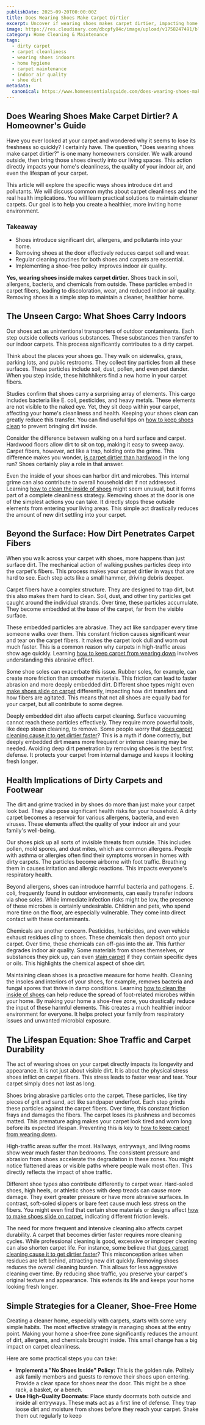 ```yaml
---
publishDate: 2025-09-20T00:00:00Z
title: Does Wearing Shoes Make Carpet Dirtier
excerpt: Uncover if wearing shoes makes carpet dirtier, impacting home hygiene. Learn simple steps to maintain a cleaner, healthier carpet.
image: https://res.cloudinary.com/dbcpfy04c/image/upload/v1758247491/blog_image_1758247491_dw0pzp.webp
category: Home Cleaning & Maintenance
tags:
  - dirty carpet
  - carpet cleanliness
  - wearing shoes indoors
  - home hygiene
  - carpet maintenance
  - indoor air quality
  - shoe dirt
metadata:
  canonical: https://www.homeessentialsguide.com/does-wearing-shoes-make-carpet-dirtier
---
```


## Does Wearing Shoes Make Carpet Dirtier? A Homeowner's Guide

Have you ever looked at your carpet and wondered why it seems to lose its freshness so quickly? I certainly have. The question, "Does wearing shoes make carpet dirtier?" is one many homeowners consider. We walk around outside, then bring those shoes directly into our living spaces. This action directly impacts your home's cleanliness, the quality of your indoor air, and even the lifespan of your carpet.

This article will explore the specific ways shoes introduce dirt and pollutants. We will discuss common myths about carpet cleanliness and the real health implications. You will learn practical solutions to maintain cleaner carpets. Our goal is to help you create a healthier, more inviting home environment.

### Takeaway

*   Shoes introduce significant dirt, allergens, and pollutants into your home.
*   Removing shoes at the door effectively reduces carpet soil and wear.
*   Regular cleaning routines for both shoes and carpets are essential.
*   Implementing a shoe-free policy improves indoor air quality.

**Yes, wearing shoes inside makes carpet dirtier.** Shoes track in soil, allergens, bacteria, and chemicals from outside. These particles embed in carpet fibers, leading to discoloration, wear, and reduced indoor air quality. Removing shoes is a simple step to maintain a cleaner, healthier home.

## The Unseen Cargo: What Shoes Carry Indoors

Our shoes act as unintentional transporters of outdoor contaminants. Each step outside collects various substances. These substances then transfer to our indoor carpets. This process significantly contributes to a dirty carpet.

Think about the places your shoes go. They walk on sidewalks, grass, parking lots, and public restrooms. They collect tiny particles from all these surfaces. These particles include soil, dust, pollen, and even pet dander. When you step inside, these hitchhikers find a new home in your carpet fibers.

Studies confirm that shoes carry a surprising array of elements. This cargo includes bacteria like E. coli, pesticides, and heavy metals. These elements are not visible to the naked eye. Yet, they sit deep within your carpet, affecting your home's cleanliness and health. Keeping your shoes clean can greatly reduce this transfer. You can find useful tips on [how to keep shoes clean](https://homeessentialsguide.com/how-to-keep-shoes-clean) to prevent bringing dirt inside.

Consider the difference between walking on a hard surface and carpet. Hardwood floors allow dirt to sit on top, making it easy to sweep away. Carpet fibers, however, act like a trap, holding onto the grime. This difference makes you wonder, [is carpet dirtier than hardwood](https://homeessentialsguide.com/is-carpet-dirtier-than-hardwood) in the long run? Shoes certainly play a role in that answer.

Even the inside of your shoes can harbor dirt and microbes. This internal grime can also contribute to overall household dirt if not addressed. Learning [how to clean the inside of shoes](https://homeessentialsguide.com/how-to-clean-the-inside-of-shoes) might seem unusual, but it forms part of a complete cleanliness strategy. Removing shoes at the door is one of the simplest actions you can take. It directly stops these outside elements from entering your living areas. This simple act drastically reduces the amount of new dirt settling into your carpet.

## Beyond the Surface: How Dirt Penetrates Carpet Fibers

When you walk across your carpet with shoes, more happens than just surface dirt. The mechanical action of walking pushes particles deep into the carpet's fibers. This process makes your carpet dirtier in ways that are hard to see. Each step acts like a small hammer, driving debris deeper.

Carpet fibers have a complex structure. They are designed to trap dirt, but this also makes them hard to clean. Soil, dust, and other tiny particles get caught around the individual strands. Over time, these particles accumulate. They become embedded at the base of the carpet, far from the visible surface.

These embedded particles are abrasive. They act like sandpaper every time someone walks over them. This constant friction causes significant wear and tear on the carpet fibers. It makes the carpet look dull and worn out much faster. This is a common reason why carpets in high-traffic areas show age quickly. Learning [how to keep carpet from wearing down](https://homeessentialsguide.com/how-to-keep-carpet-from-wearing-down) involves understanding this abrasive effect.

Some shoe soles can exacerbate this issue. Rubber soles, for example, can create more friction than smoother materials. This friction can lead to faster abrasion and more deeply embedded dirt. Different shoe types might even [make shoes slide on carpet](https://homeessentialsguide.com/how-to-make-shoes-slide-on-carpet) differently, impacting how dirt transfers and how fibers are agitated. This means that not all shoes are equally bad for your carpet, but all contribute to some degree.

Deeply embedded dirt also affects carpet cleaning. Surface vacuuming cannot reach these particles effectively. They require more powerful tools, like deep steam cleaning, to remove. Some people worry that [does carpet cleaning cause it to get dirtier faster](https://homeessentialsguide.com/does-carpet-cleaning-cause-it-do-get-dirtier-faster)? This is a myth if done correctly, but deeply embedded dirt means more frequent or intense cleaning may be needed. Avoiding deep dirt penetration by removing shoes is the best first defense. It protects your carpet from internal damage and keeps it looking fresh longer.

## Health Implications of Dirty Carpets and Footwear

The dirt and grime tracked in by shoes do more than just make your carpet look bad. They also pose significant health risks for your household. A dirty carpet becomes a reservoir for various allergens, bacteria, and even viruses. These elements affect the quality of your indoor air and your family's well-being.

Our shoes pick up all sorts of invisible threats from outside. This includes pollen, mold spores, and dust mites, which are common allergens. People with asthma or allergies often find their symptoms worsen in homes with dirty carpets. The particles become airborne with foot traffic. Breathing them in causes irritation and allergic reactions. This impacts everyone's respiratory health.

Beyond allergens, shoes can introduce harmful bacteria and pathogens. E. coli, frequently found in outdoor environments, can easily transfer indoors via shoe soles. While immediate infection risks might be low, the presence of these microbes is certainly undesirable. Children and pets, who spend more time on the floor, are especially vulnerable. They come into direct contact with these contaminants.

Chemicals are another concern. Pesticides, herbicides, and even vehicle exhaust residues cling to shoes. These chemicals then deposit onto your carpet. Over time, these chemicals can off-gas into the air. This further degrades indoor air quality. Some materials from shoes themselves, or substances they pick up, can even [stain carpet](https://homeessentialsguide.com/can-house-shoes-stain-carpet) if they contain specific dyes or oils. This highlights the chemical aspect of shoe dirt.

Maintaining clean shoes is a proactive measure for home health. Cleaning the insoles and interiors of your shoes, for example, removes bacteria and fungal spores that thrive in damp conditions. Learning [how to clean the inside of shoes](https://homeessentialsguide.com/how-to-clean-the-inside-of-shoes) can help reduce the spread of foot-related microbes within your home. By making your home a shoe-free zone, you drastically reduce the input of these harmful elements. This creates a much healthier indoor environment for everyone. It helps protect your family from respiratory issues and unwanted microbial exposure.

## The Lifespan Equation: Shoe Traffic and Carpet Durability

The act of wearing shoes on your carpet directly impacts its longevity and appearance. It is not just about visible dirt. It is about the physical stress shoes inflict on carpet fibers. This stress leads to faster wear and tear. Your carpet simply does not last as long.

Shoes bring abrasive particles onto the carpet. These particles, like tiny pieces of grit and sand, act like sandpaper underfoot. Each step grinds these particles against the carpet fibers. Over time, this constant friction frays and damages the fibers. The carpet loses its plushness and becomes matted. This premature aging makes your carpet look tired and worn long before its expected lifespan. Preventing this is key to [how to keep carpet from wearing down](https://homeessentialsguide.com/how-to-keep-carpet-from-wearing-down).

High-traffic areas suffer the most. Hallways, entryways, and living rooms show wear much faster than bedrooms. The consistent pressure and abrasion from shoes accelerate the degradation in these zones. You might notice flattened areas or visible paths where people walk most often. This directly reflects the impact of shoe traffic.

Different shoe types also contribute differently to carpet wear. Hard-soled shoes, high heels, or athletic shoes with deep treads can cause more damage. They exert greater pressure or have more abrasive surfaces. In contrast, soft-soled slippers or bare feet cause much less stress on the fibers. You might even find that certain shoe materials or designs affect [how to make shoes slide on carpet](https://homeessentialsguide.com/how-to-make-shoes-slide-on-carpet), indicating different friction levels.

The need for more frequent and intensive cleaning also affects carpet durability. A carpet that becomes dirtier faster requires more cleaning cycles. While professional cleaning is good, excessive or improper cleaning can also shorten carpet life. For instance, some believe that [does carpet cleaning cause it to get dirtier faster](https://homeessentialsguide.com/does-carpet-cleaning-cause-it-do-get-dirtier-faster)? This misconception arises when residues are left behind, attracting new dirt quickly. Removing shoes reduces the overall cleaning burden. This allows for less aggressive cleaning over time. By reducing shoe traffic, you preserve your carpet's original texture and appearance. This extends its life and keeps your home looking fresh longer.

## Simple Strategies for a Cleaner, Shoe-Free Home

Creating a cleaner home, especially with carpets, starts with some very simple habits. The most effective strategy is managing shoes at the entry point. Making your home a shoe-free zone significantly reduces the amount of dirt, allergens, and chemicals brought inside. This small change has a big impact on carpet cleanliness.

Here are some practical steps you can take:

*   **Implement a "No Shoes Inside" Policy:** This is the golden rule. Politely ask family members and guests to remove their shoes upon entering. Provide a clear space for shoes near the door. This might be a shoe rack, a basket, or a bench.
*   **Use High-Quality Doormats:** Place sturdy doormats both outside and inside all entryways. These mats act as a first line of defense. They trap loose dirt and moisture from shoes before they reach your carpet. Shake them out regularly to keep